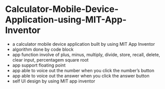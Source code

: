 # Calculator-Mobile-Device-Application-using-MIT-App-Inventor

- a calculator mobile device application built by using MIT App Inventor
- algorithm done by code block
- app function involve of plus, minus, multiply, divide, store, recall, delete, clear input, percentagem square root
- app support floating point
- app able to voice out the number when you click the number’s button
- app able to voice out the answer when you click the answer button 
- self UI design by using MIT app inventor
